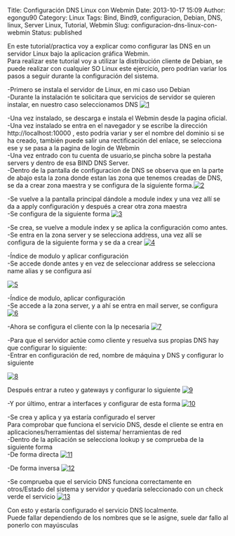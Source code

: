 Title: Configuración DNS Linux con Webmin
Date: 2013-10-17 15:09
Author: egongu90
Category: Linux
Tags: Bind, Bind9, configuracion, Debian, DNS, linux, Server Linux, Tutorial, Webmin
Slug: configuracion-dns-linux-con-webmin
Status: published

En este tutorial/practica voy a explicar como configurar las DNS en un
servidor Linux bajo la aplicacion gráfica Webmin.  
Para realizar este tutorial voy a utilizar la distribución cliente de
Debian, se puede realizar con cualquier SO Linux este ejercicio, pero
podrían variar los pasos a seguir durante la configuración del sistema.  
<!--more-->

-Primero se instala el servidor de Linux, en mi caso uso Debian  
-Durante la instalación te solicitara que servicios de servidor se
quieren instalar, en nuestro caso seleccionamos DNS
[![1](http://vps38574.vps.ovh.ca/wp-content/uploads/2013/10/1.png?w=300)](http://vps38574.vps.ovh.ca/wp-content/uploads/2013/10/1.png)

-Una vez instalado, se descarga e instala el Webmin desde la pagina
oficial.  
-Una vez instalado se entra en el navegador y se escribe la dirección
http://localhost:10000 , esto podría variar y ser el nombre del dominio
si se ha creado, también puede salir una rectificación del enlace, se
selecciona ese y se pasa a la pagina de login de Webmin  
-Una vez entrado con tu cuenta de usuario,se pincha sobre la pestaña
servers y dentro de esa BIND DNS Server.  
-Dentro de la pantalla de configuracion de DNS se observa que en la
parte de abajo esta la zona donde estan las zona que tenemos creadas de
DNS, se da a crear zona maestra y se configura de la siguiente
forma.[![2](http://vps38574.vps.ovh.ca/wp-content/uploads/2013/10/2.png?w=300)](http://vps38574.vps.ovh.ca/wp-content/uploads/2013/10/2.png)

-Se vuelve a la pantalla principal dándole a module index y una vez allí
se da a apply configuración y después a crear otra zona maestra  
-Se configura de la siguiente forma
[![3](http://vps38574.vps.ovh.ca/wp-content/uploads/2013/10/3.png?w=300)](http://vps38574.vps.ovh.ca/wp-content/uploads/2013/10/3.png)

-Se crea, se vuelve a module index y se aplica la configuración como
antes.  
-Se entra en la zona server y se selecciona address, una vez allí se
configura de la siguiente forma y se da a crear
[![4](http://vps38574.vps.ovh.ca/wp-content/uploads/2013/10/4.png?w=300)](http://vps38574.vps.ovh.ca/wp-content/uploads/2013/10/4.png)

-Índice de modulo y aplicar configuración  
-Se accede donde antes y en vez de seleccionar address se selecciona
name alias y se configura así  

[![5](http://vps38574.vps.ovh.ca/wp-content/uploads/2013/10/5.png?w=300)](http://vps38574.vps.ovh.ca/wp-content/uploads/2013/10/5.png)

-Índice de modulo, aplicar configuración  
-Se accede a la zona server, y a ahí se entra en mail server, se
configura
[![6](http://vps38574.vps.ovh.ca/wp-content/uploads/2013/10/6.png?w=300)](http://vps38574.vps.ovh.ca/wp-content/uploads/2013/10/6.png)

-Ahora se configura el cliente con la Ip necesaria
[![7](http://vps38574.vps.ovh.ca/wp-content/uploads/2013/10/7.png?w=229)](http://vps38574.vps.ovh.ca/wp-content/uploads/2013/10/7.png)

-Para que el servidor actúe como cliente y resuelva sus propias DNS hay
que configurar lo siguiente:  
-Entrar en configuración de red, nombre de máquina y DNS y configurar
lo siguiente  

[![8](http://vps38574.vps.ovh.ca/wp-content/uploads/2013/10/8.png?w=300)](http://vps38574.vps.ovh.ca/wp-content/uploads/2013/10/8.png)

Después entrar a ruteo y gateways y configurar lo siguiente
[![9](http://vps38574.vps.ovh.ca/wp-content/uploads/2013/10/9.png?w=300)](http://vps38574.vps.ovh.ca/wp-content/uploads/2013/10/9.png)

-Y por último, entrar a interfaces y configurar de esta forma
[![10](http://vps38574.vps.ovh.ca/wp-content/uploads/2013/10/10.png?w=300)](http://vps38574.vps.ovh.ca/wp-content/uploads/2013/10/10.png)

-Se crea y aplica y ya estaría configurado el server  
Para comprobar que funciona el servicio DNS, desde el cliente se entra
en aplicaciones/herramientas del sistema/ herramientas de red  
-Dentro de la aplicación se selecciona lookup y se comprueba de la
siguiente forma  
-De forma directa
[![11](http://vps38574.vps.ovh.ca/wp-content/uploads/2013/10/11.png?w=300)](http://vps38574.vps.ovh.ca/wp-content/uploads/2013/10/11.png)

-De forma inversa
[![12](http://vps38574.vps.ovh.ca/wp-content/uploads/2013/10/12.png?w=300)](http://vps38574.vps.ovh.ca/wp-content/uploads/2013/10/12.png)

-Se comprueba que el servicio DNS funciona correctamente en otros/Estado
del sistema y servidor y quedaría seleccionado con un check verde el
servicio
[![13](http://vps38574.vps.ovh.ca/wp-content/uploads/2013/10/13.png?w=300)](http://vps38574.vps.ovh.ca/wp-content/uploads/2013/10/13.png)

Con esto y estaría configurado el servicio DNS localmente.  
Puede fallar dependiendo de los nombres que se le asigne, suele dar
fallo al ponerlo con mayúsculas
